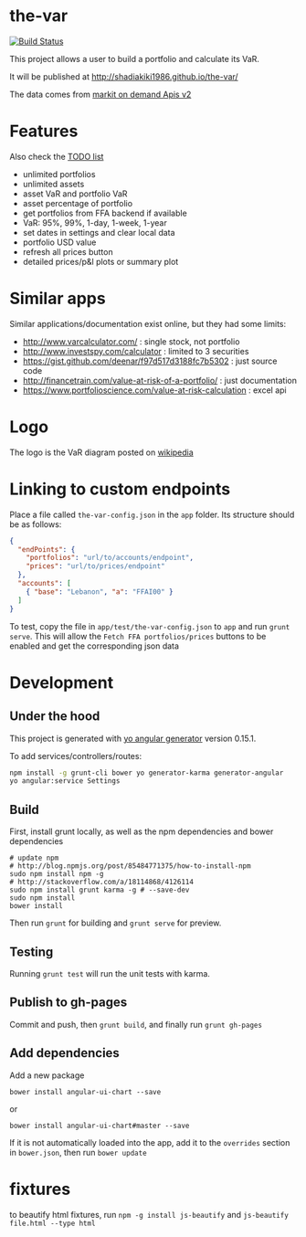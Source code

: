 # the-var

[![Build Status](https://travis-ci.org/shadiakiki1986/the-var.svg?branch=master)](https://travis-ci.org/shadiakiki1986/the-var)

This project allows a user to build a portfolio and calculate its VaR.

It will be published at http://shadiakiki1986.github.io/the-var/

The data comes from [markit on demand Apis v2](http://dev.markitondemand.com/MODApis/)

# Features
Also check the [TODO list](TODO.md)
* unlimited portfolios
* unlimited assets
* asset VaR and portfolio VaR
* asset percentage of portfolio
* get portfolios from FFA backend if available
* VaR: 95%, 99%, 1-day, 1-week, 1-year
* set dates in settings and clear local data
* portfolio USD value
* refresh all prices button
* detailed prices/p&l plots or summary plot

# Similar apps
Similar applications/documentation exist online, but they had some limits:
* http://www.varcalculator.com/ : single stock, not portfolio
* http://www.investspy.com/calculator : limited to 3 securities
* https://gist.github.com/deenar/f97d517d3188fc7b5302 : just source code
* http://financetrain.com/value-at-risk-of-a-portfolio/ : just documentation
* https://www.portfolioscience.com/value-at-risk-calculation : excel api

# Logo
The logo is the VaR diagram posted on [wikipedia](https://en.wikipedia.org/wiki/File:VaR_diagram.JPG)

# Linking to custom endpoints
Place a file called `the-var-config.json` in the `app` folder.
Its structure should be as follows:
```json
{
  "endPoints": {
    "portfolios": "url/to/accounts/endpoint",
    "prices": "url/to/prices/endpoint"
  },
  "accounts": [
    { "base": "Lebanon", "a": "FFAI00" }
  ]
}
```

To test, copy the file in `app/test/the-var-config.json` to `app` and run `grunt serve`.
This will allow the `Fetch FFA portfolios/prices` buttons to be enabled and get the corresponding json data

# Development
## Under the hood
This project is generated with [yo angular generator](https://github.com/yeoman/generator-angular)
version 0.15.1.

To add services/controllers/routes:
```bash
npm install -g grunt-cli bower yo generator-karma generator-angular
yo angular:service Settings
```

## Build

First, install grunt locally, as well as the npm dependencies and bower dependencies

    # update npm
    # http://blog.npmjs.org/post/85484771375/how-to-install-npm
    sudo npm install npm -g
    # http://stackoverflow.com/a/18114868/4126114
    sudo npm install grunt karma -g # --save-dev
    sudo npm install
    bower install

Then run `grunt` for building and `grunt serve` for preview.

## Testing

Running `grunt test` will run the unit tests with karma.

## Publish to gh-pages
Commit and push, then `grunt build`, and finally run `grunt gh-pages`

## Add dependencies
Add a new package

```bower install angular-ui-chart --save```

or

```bower install angular-ui-chart#master --save```

If it is not automatically loaded into the app,
add it to the `overrides` section in `bower.json`,
then run `bower update`

# fixtures
to beautify html fixtures, run `npm -g install js-beautify` and `js-beautify file.html --type html`
